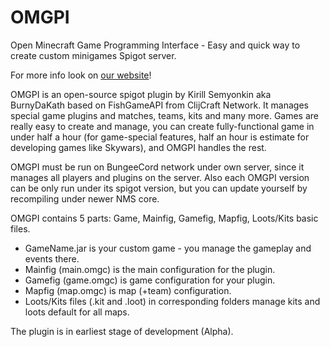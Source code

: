 # OMGPI
Open Minecraft Game Programming Interface - Easy and quick way to create custom minigames Spigot server.

For more info look on [our website](http://omgpi.tk/)!

OMGPI is an open-source spigot plugin by Kirill Semyonkin aka BurnyDaKath based on FishGameAPI from ClijCraft Network. 
It manages special game plugins and matches, teams, kits and many more. 
Games are really easy to create and manage, you can create fully-functional game in under half a hour (for game-special features, half an hour is estimate for developing games like Skywars), and OMGPI handles the rest.

OMGPI must be run on BungeeCord network under own server, since it manages all players and plugins on the server.
Also each OMGPI version can be only run under its spigot version, but you can update yourself by recompiling under newer NMS core.

OMGPI contains 5 parts: Game, Mainfig, Gamefig, Mapfig, Loots/Kits basic files.
*   GameName.jar is your custom game - you manage the gameplay and events there.
*   Mainfig (main.omgc) is the main configuration for the plugin.
*   Gamefig (game.omgc) is game configuration for your plugin.
*   Mapfig (map.omgc) is map (+team) configuration.
*   Loots/Kits files (.kit and .loot) in corresponding folders manage kits and loots default for all maps.

The plugin is in earliest stage of development (Alpha).
